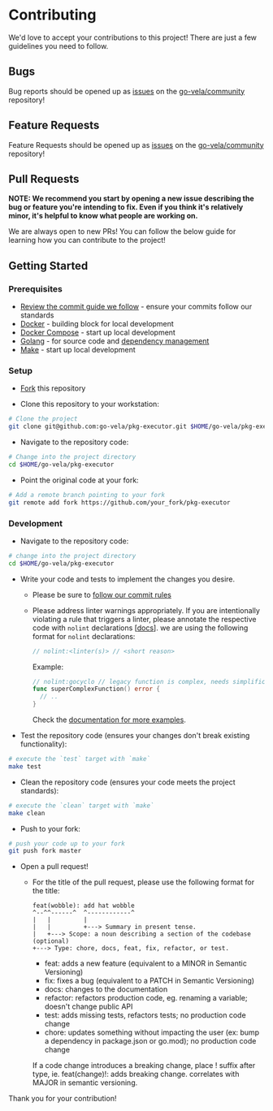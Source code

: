 # Contributing

We'd love to accept your contributions to this project! There are just a few guidelines you need to follow.

## Bugs

Bug reports should be opened up as [issues](https://help.github.com/en/github/managing-your-work-on-github/about-issues) on the [go-vela/community](https://github.com/go-vela/community) repository!

## Feature Requests

Feature Requests should be opened up as [issues](https://help.github.com/en/github/managing-your-work-on-github/about-issues) on the [go-vela/community](https://github.com/go-vela/community) repository!

## Pull Requests

**NOTE: We recommend you start by opening a new issue describing the bug or feature you're intending to fix. Even if you think it's relatively minor, it's helpful to know what people are working on.**

We are always open to new PRs! You can follow the below guide for learning how you can contribute to the project!

## Getting Started

### Prerequisites

* [Review the commit guide we follow](https://chris.beams.io/posts/git-commit/#seven-rules) - ensure your commits follow our standards
* [Docker](https://docs.docker.com/install/) - building block for local development
* [Docker Compose](https://docs.docker.com/compose/install/) - start up local development
* [Golang](https://golang.org/dl/) - for source code and [dependency management](https://github.com/golang/go/wiki/Modules)
* [Make](https://www.gnu.org/software/make/) - start up local development

### Setup

* [Fork](/fork) this repository

* Clone this repository to your workstation:

```bash
# Clone the project
git clone git@github.com:go-vela/pkg-executor.git $HOME/go-vela/pkg-executor
```

* Navigate to the repository code:

```bash
# Change into the project directory
cd $HOME/go-vela/pkg-executor
```

* Point the original code at your fork:

```bash
# Add a remote branch pointing to your fork
git remote add fork https://github.com/your_fork/pkg-executor
```

### Development

* Navigate to the repository code:

```bash
# change into the project directory
cd $HOME/go-vela/pkg-executor
```

* Write your code and tests to implement the changes you desire.
  * Please be sure to [follow our commit rules](https://chris.beams.io/posts/git-commit/#seven-rules)
  * Please address linter warnings appropriately. If you are intentionally violating a rule that triggers a linter, please annotate the respective code with `nolint` declarations [[docs](https://golangci-lint.run/usage/false-positives/)]. we are using the following format for `nolint` declarations:

    ```go
    // nolint:<linter(s)> // <short reason>
    ```
  
    Example:

    ```go
    // nolint:gocyclo // legacy function is complex, needs simplification
    func superComplexFunction() error {
      // ..
    }
    ```

    Check the [documentation for more examples](https://golangci-lint.run/usage/false-positives/).

* Test the repository code (ensures your changes don't break existing functionality):

```bash
# execute the `test` target with `make`
make test
```

* Clean the repository code (ensures your code meets the project standards):

```bash
# execute the `clean` target with `make`
make clean
```

* Push to your fork:

```bash
# push your code up to your fork
git push fork master
```

* Open a pull request!
  * For the title of the pull request, please use the following format for the title:

    ```text
    feat(wobble): add hat wobble
    ^--^^------^  ^------------^
    |   |         |
    |   |         +---> Summary in present tense.
    |   +---> Scope: a noun describing a section of the codebase (optional)
    +---> Type: chore, docs, feat, fix, refactor, or test.
    ```

    * feat: adds a new feature (equivalent to a MINOR in Semantic Versioning)
    * fix: fixes a bug (equivalent to a PATCH in Semantic Versioning)
    * docs: changes to the documentation
    * refactor: refactors production code, eg. renaming a variable; doesn't change public API
    * test: adds missing tests, refactors tests; no production code change
    * chore: updates something without impacting the user (ex: bump a dependency in package.json or go.mod); no production code change

    If a code change introduces a breaking change, place ! suffix after type, ie. feat(change)!: adds breaking change. correlates with MAJOR in semantic versioning.

Thank you for your contribution!
